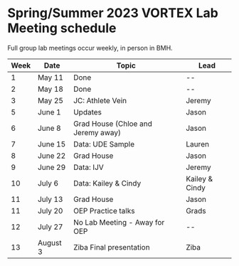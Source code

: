# Spring/Summer 2023 VORTEX Lab Meeting schedule

Full group lab meetings occur weekly, in person in BMH.

| Week | Date | Topic | Lead |
| ---- | ---- | ---- | ---- |
| 1 | May 11 | Done | -- |
| 2 | May 18 | Done | -- |
| 3 | May 25 | JC: Athlete Vein | Jeremy |
| 5 | June 1 | Updates | Jason |
| 6 | June 8 | Grad House (Chloe and Jeremy away) | Jason |
| 7 | June 15 | Data: UDE Sample | Lauren |
| 8 | June 22 | Grad House | Jason |
| 9 | June 29 | Data: IJV | Jeremy |
| 10 | July 6 | Data: Kailey & Cindy | Kailey & Cindy |
| 11 | July 13 | Grad House | Jason |
| 11 | July 20 | OEP Practice talks | Grads |
| 12 | July 27 | No Lab Meeting - Away for OEP | -- |
| 13 | August 3 | Ziba Final presentation | Ziba |
